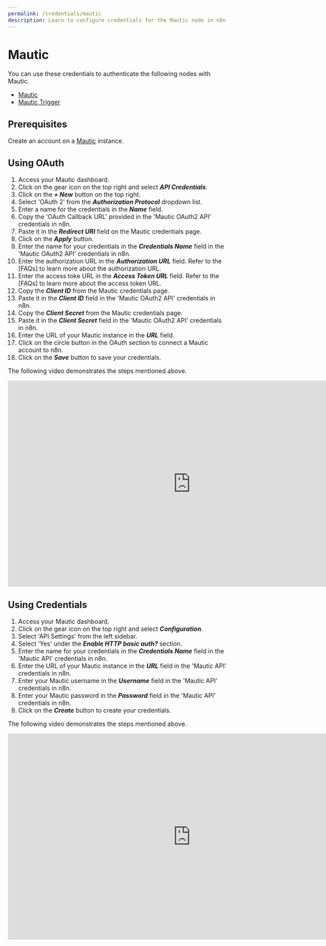 ```yaml
---
permalink: /credentials/mautic
description: Learn to configure credentials for the Mautic node in n8n
---
```


# Mautic

You can use these credentials to authenticate the following nodes with Mautic.
- [Mautic](../../nodes-library/nodes/Mautic/README.md)
- [Mautic Trigger](../../nodes-library/trigger-nodes/MauticTrigger/README.md)

## Prerequisites

Create an account on a [Mautic](https://www.mautic.org/) instance.

## Using OAuth

1. Access your Mautic dashboard.
2. Click on the gear icon on the top right and select ***API Credentials***.
3. Click on the ***+ New*** button on the top right.
4. Select 'OAuth 2' from the ***Authorization Protocol*** dropdown list.
5. Enter a name for the credentials in the ***Name*** field.
6. Copy the 'OAuth Callback URL' provided in the 'Mautic OAuth2 API' credentials in n8n.
7. Paste it in the ***Redirect URI*** field on the Mautic credentials page.
8. Click on the ***Apply*** button.
9. Enter the name for your credentials in the ***Credentials Name*** field in the 'Mautic OAuth2 API' credentials in n8n.
10. Enter the authorization URL in the ***Authorization URL*** field. Refer to the [FAQs] to learn more about the authorization URL.
11. Enter the access toke URL in the ***Access Token URL*** field. Refer to the [FAQs] to learn more about the access token URL.
12. Copy the ***Client ID*** from the Mautic credentials page.
13. Paste it in the ***Client ID*** field in the 'Mautic OAuth2 API' credentials in n8n.
14. Copy the ***Client Secret*** from the Mautic credentials page.
15. Paste it in the ***Client Secret*** field in the 'Mautic OAuth2 API' credentials in n8n.
16. Enter the URL of your Mautic instance in the ***URL*** field.
17. Click on the circle button in the OAuth section to connect a Mautic account to n8n.
18. Click on the ***Save*** button to save your credentials.

The following video demonstrates the steps mentioned above.

<div class="video-container">
    <iframe width="840" height="472.5" src="https://www.youtube.com/embed/bbQ3KL34DME" frameborder="0" allow="accelerometer; autoplay; clipboard-write; encrypted-media; gyroscope; picture-in-picture" allowfullscreen></iframe>
</div>

## Using Credentials

1. Access your Mautic dashboard.
2. Click on the gear icon on the top right and select ***Configuration***.
3. Select 'API Settings' from the left sidebar.
4. Select 'Yes' under the ***Enable HTTP basic auth?*** section.
5. Enter the name for your credentials in the ***Credentials Name*** field in the 'Mautic API' credentials in n8n.
6. Enter the URL of your Mautic instance in the ***URL*** field in the 'Mautic API' credentials in n8n.
7. Enter your Mautic username in the ***Username*** field in the 'Mautic API' credentials in n8n.
8. Enter your Mautic password in the ***Password*** field in the 'Mautic API' credentials in n8n.
9. Click on the ***Create*** button to create your credentials.

The following video demonstrates the steps mentioned above.

<div class="video-container">
    <iframe width="840" height="472.5" src="https://www.youtube.com/embed/077wqv1rPLs" frameborder="0" allow="accelerometer; autoplay; clipboard-write; encrypted-media; gyroscope; picture-in-picture" allowfullscreen></iframe>
</div>
